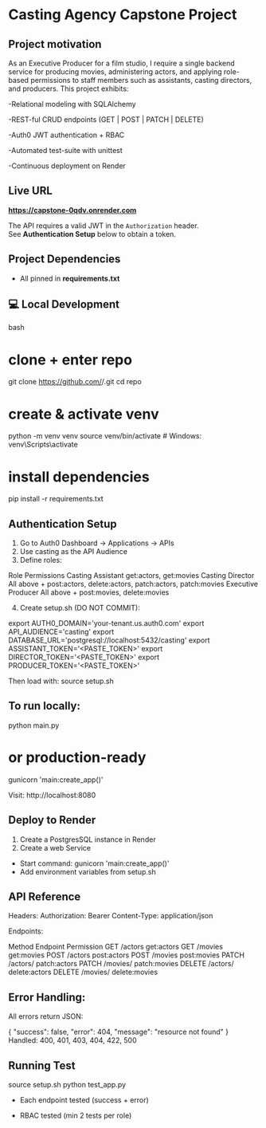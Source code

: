 # Casting Agency Capstone Project

## Project motivation

As an Executive Producer for a film studio, I require a single backend service for producing movies, administering actors, and applying role-based permissions to staff members such as assistants, casting directors, and producers.
This project exhibits:

-Relational modeling with SQLAlchemy

-REST-ful CRUD endpoints (GET | POST | PATCH | DELETE)

-Auth0 JWT authentication + RBAC

-Automated test-suite with unittest

-Continuous deployment on Render

## Live URL

**https://capstone-0qdv.onrender.com**

The API requires a valid JWT in the `Authorization` header.  
See **Authentication Setup** below to obtain a token.

## Project Dependencies

- All pinned in **requirements.txt**

## 💻 Local Development

bash
# clone + enter repo
git clone https://github.com/<your-user>/<repo>.git
cd repo

# create & activate venv
python -m venv venv
source venv/bin/activate        # Windows: venv\Scripts\activate

# install dependencies
pip install -r requirements.txt

## Authentication Setup

1. Go to Auth0 Dashboard → Applications → APIs
2. Use casting as the API Audience
3. Define roles:

Role	Permissions
Casting Assistant	get:actors, get:movies
Casting Director	All above + post:actors, delete:actors, patch:actors, patch:movies
Executive Producer	All above + post:movies, delete:movies

4. Create setup.sh (DO NOT COMMIT):

export AUTH0_DOMAIN='your-tenant.us.auth0.com'
export API_AUDIENCE='casting'
export DATABASE_URL='postgresql://localhost:5432/casting'
export ASSISTANT_TOKEN='<PASTE_TOKEN>'
export DIRECTOR_TOKEN='<PASTE_TOKEN>'
export PRODUCER_TOKEN='<PASTE_TOKEN>'

Then load with:
source setup.sh

## To run locally:

python main.py
# or production-ready
gunicorn 'main:create_app()'

Visit: http://localhost:8080

## Deploy to Render

1. Create a PostgresSQL instance in Render
2. Create a web Service 
 * Start command: gunicorn 'main:create_app()'
 * Add environment variables from setup.sh

 ## API Reference

 Headers:
 Authorization: Bearer <JWT>
Content-Type: application/json

Endpoints:

Method	Endpoint	Permission
GET	/actors	get:actors
GET	/movies	get:movies
POST	/actors	post:actors
POST	/movies	post:movies
PATCH	/actors/<id>	patch:actors
PATCH	/movies/<id>	patch:movies
DELETE	/actors/<id>	delete:actors
DELETE	/movies/<id>	delete:movies

## Error Handling:

All errors return JSON:

{
  "success": false,
  "error": 404,
  "message": "resource not found"
}
Handled: 400, 401, 403, 404, 422, 500

## Running Test

source setup.sh
python test_app.py

* Each endpoint tested (success + error)

* RBAC tested (min 2 tests per role)